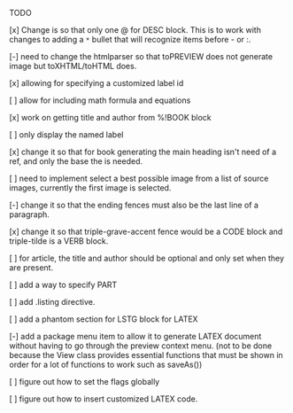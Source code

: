 TODO


[x] Change is so that only one @ for DESC block. This is to work with changes to adding a `*` bullet that will recognize items before - or :.

[-] need to change the htmlparser so that toPREVIEW does not generate image but toXHTML/toHTML does.

[x] allowing for specifying a customized label id

[ ] allow for including math formula and equations

[x] work on getting title and author from %!BOOK block

[ ] only display the named label

[x] change it so that for book generating the main heading
isn't need of a ref, and only the base the is needed.

[ ] need to implement select a best possible image from a
list of source images, currently the first image is selected.

[-] change it so that the ending fences must also be the last
line of a paragraph.

[x] change it so that triple-grave-accent fence would be a CODE block and triple-tilde is a VERB block.

[ ] for article, the title and author should be optional and only set when they are present.

[ ] add a way to specify PART

[ ] add .listing directive.

[ ] add a phantom section for LSTG block for LATEX

[-] add a package menu item to allow it to generate LATEX document without having to go through the preview context menu. (not to be done because the View class provides essential functions that must be shown in order for a lot of functions to work such as saveAs())

[ ] figure out how to set the flags globally

[ ] figure out how to insert customized LATEX code.
